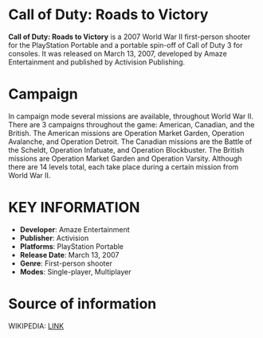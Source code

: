 # Call of Duty: Roads to Victory

**Call of Duty: Roads to Victory** is a 2007 World War II first-person shooter for the PlayStation Portable and a portable spin-off of Call of Duty 3 for consoles. It was released on March 13, 2007, developed by Amaze Entertainment and published by Activision Publishing.

# Campaign
In campaign mode several missions are available, throughout World War II. There are 3 campaigns throughout the game: American, Canadian, and the British. The American missions are Operation Market Garden, Operation Avalanche, and Operation Detroit. The Canadian missions are the Battle of the Scheldt, Operation Infatuate, and Operation Blockbuster. The British missions are Operation Market Garden and Operation Varsity. Although there are 14 levels total, each take place during a certain mission from World War II.

# KEY INFORMATION

- **Developer**: Amaze Entertainment
- **Publisher**: Activision
- **Platforms**: PlayStation Portable
- **Release Date**:  March 13, 2007
- **Genre**: First-person shooter
- **Modes**: Single-player, Multiplayer

# Source of information
 WIKIPEDIA: [LINK](https://en.wikipedia.org/wiki/Call_of_Duty:_Roads_to_Victory)